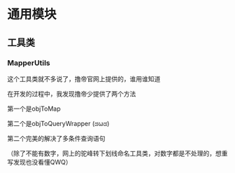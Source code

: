 # 通用模块

## 工具类

### MapperUtils

这个工具类就不多说了，撸帝官网上提供的，谁用谁知道

在开发的过程中，我发现撸帝少提供了两个方法

第一个是objToMap

第二个是objToQueryWrapper (ಡωಡ)

第二个完美的解决了多条件查询语句

（除了不能有数字，网上的驼峰转下划线命名工具类，对数字都是不处理的，想重写发现也没看懂QWQ）

